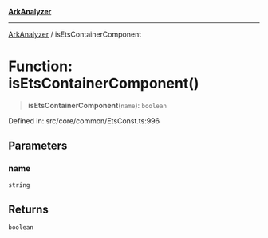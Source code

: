 [**ArkAnalyzer**](../README.md)

***

[ArkAnalyzer](../globals.md) / isEtsContainerComponent

# Function: isEtsContainerComponent()

> **isEtsContainerComponent**(`name`): `boolean`

Defined in: src/core/common/EtsConst.ts:996

## Parameters

### name

`string`

## Returns

`boolean`
